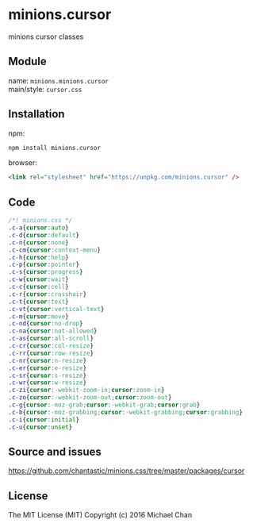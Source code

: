 # minions.cursor
minions cursor classes

## Module
name: `minions.minions.cursor`  
main/style: `cursor.css`  

## Installation
npm:
```bash
npm install minions.cursor
```

browser:
```html
<link rel="stylesheet" href="https://unpkg.com/minions.cursor" />
```

## Code
```css
/*! minions.css */
.c-a{cursor:auto}
.c-d{cursor:default}
.c-n{cursor:none}
.c-cm{cursor:context-menu}
.c-h{cursor:help}
.c-p{cursor:pointer}
.c-s{cursor:progress}
.c-w{cursor:wait}
.c-c{cursor:cell}
.c-r{cursor:crosshair}
.c-t{cursor:text}
.c-vt{cursor:vertical-text}
.c-m{cursor:move}
.c-nd{cursor:no-drop}
.c-na{cursor:not-allowed}
.c-as{cursor:all-scroll}
.c-cr{cursor:col-resize}
.c-rr{cursor:row-resize}
.c-nr{cursor:n-resize}
.c-er{cursor:e-resize}
.c-sr{cursor:s-resize}
.c-wr{cursor:w-resize}
.c-zi{cursor:-webkit-zoom-in;cursor:zoom-in}
.c-zo{cursor:-webkit-zoom-out;cursor:zoom-out}
.c-g{cursor:-moz-grab;cursor:-webkit-grab;cursor:grab}
.c-b{cursor:-moz-grabbing;cursor:-webkit-grabbing;cursor:grabbing}
.c-i{cursor:initial}
.c-u{cursor:unset}

```

## Source and issues

https://github.com/chantastic/minions.css/tree/master/packages/cursor

## License

The MIT License (MIT)
Copyright (c) 2016 Michael Chan